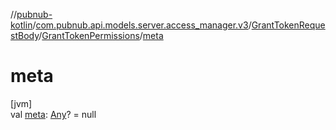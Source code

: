 //[pubnub-kotlin](../../../../index.md)/[com.pubnub.api.models.server.access_manager.v3](../../index.md)/[GrantTokenRequestBody](../index.md)/[GrantTokenPermissions](index.md)/[meta](meta.md)

# meta

[jvm]\
val [meta](meta.md): [Any](https://kotlinlang.org/api/latest/jvm/stdlib/kotlin/-any/index.html)? = null
